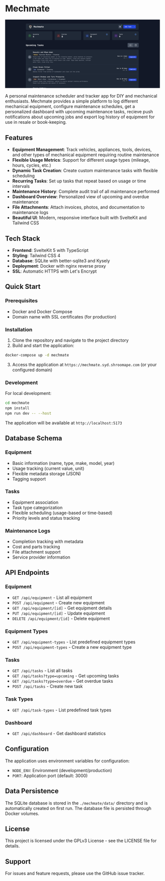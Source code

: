 # Mechmate
![mechmate home dashboard](./screenshot.png)

A personal maintenance scheduler and tracker app for DIY and mechanical enthusiasts. Mechmate provides a simple platform to log different mechanical equipment, configure maintenance schedules, get a personalized dashboard with upcoming maintenance tasks, recieve push notifications about upcoming jobs and export log history of equipment for use in resale or book-keeping.

## Features

- **Equipment Management**: Track vehicles, appliances, tools, devices, and other types of mechanical equipment requiring routine maintenance
- **Flexible Usage Metrics**: Support for different usage types (mileage, hours, cycles, etc.)
- **Dynamic Task Creation**: Create custom maintenance tasks with flexible scheduling
- **Recurring Tasks**: Set up tasks that repeat based on usage or time intervals
- **Maintenance History**: Complete audit trail of all maintenance performed
- **Dashboard Overview**: Personalized view of upcoming and overdue maintenance
- **File Attachments**: Attach invoices, photos, and documentation to maintenance logs
- **Beautiful UI**: Modern, responsive interface built with SvelteKit and Tailwind CSS

## Tech Stack

- **Frontend**: SvelteKit 5 with TypeScript
- **Styling**: Tailwind CSS 4
- **Database**: SQLite with better-sqlite3 and Kysely
- **Deployment**: Docker with nginx reverse proxy
- **SSL**: Automatic HTTPS with Let's Encrypt

## Quick Start

### Prerequisites

- Docker and Docker Compose
- Domain name with SSL certificates (for production)

### Installation

1. Clone the repository and navigate to the project directory
2. Build and start the application:

```bash
docker-compose up -d mechmate
```

3. Access the application at `https://mechmate.syd.shroomape.com` (or your configured domain)

### Development

For local development:

```bash
cd mechmate
npm install
npm run dev -- --host
```

The application will be available at `http://localhost:5173`

## Database Schema

### Equipment
- Basic information (name, type, make, model, year)
- Usage tracking (current value, unit)
- Flexible metadata storage (JSON)
- Tagging support

### Tasks
- Equipment association
- Task type categorization
- Flexible scheduling (usage-based or time-based)
- Priority levels and status tracking

### Maintenance Logs
- Completion tracking with metadata
- Cost and parts tracking
- File attachment support
- Service provider information

## API Endpoints

### Equipment
- `GET /api/equipment` - List all equipment
- `POST /api/equipment` - Create new equipment
- `GET /api/equipment/[id]` - Get equipment details
- `PUT /api/equipment/[id]` - Update equipment
- `DELETE /api/equipment/[id]` - Delete equipment

### Equipment Types
- `GET /api/equipment-types` - List predefined equipment types
- `POST /api/equipment-types` - Create a new equipment type


### Tasks
- `GET /api/tasks` - List all tasks
- `GET /api/tasks?type=upcoming` - Get upcoming tasks
- `GET /api/tasks?type=overdue` - Get overdue tasks
- `POST /api/tasks` - Create new task

### Task Types
- `GET /api/task-types` - List predefined task types

### Dashboard
- `GET /api/dashboard` - Get dashboard statistics

## Configuration

The application uses environment variables for configuration:

- `NODE_ENV`: Environment (development/production)
- `PORT`: Application port (default: 3000)

## Data Persistence

The SQLite database is stored in the `./mechmate/data/` directory and is automatically created on first run. The database file is persisted through Docker volumes.

## License

This project is licensed under the GPLv3 License - see the LICENSE file for details.

## Support

For issues and feature requests, please use the GitHub issue tracker.
